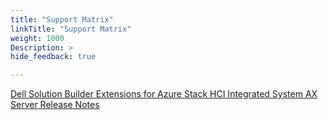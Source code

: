 ```yaml
---
title: "Support Matrix"
linkTitle: "Support Matrix"
weight: 1000
Description: >
hide_feedback: true

---
```


[Dell Solution Builder Extensions for Azure Stack HCI Integrated System AX Server Release Notes](https://www.dell.com/support/kbdoc/en-us/000224407/dell-for-microsoft-azure-stack-hci-ax-hardware-updates-release-notes)
